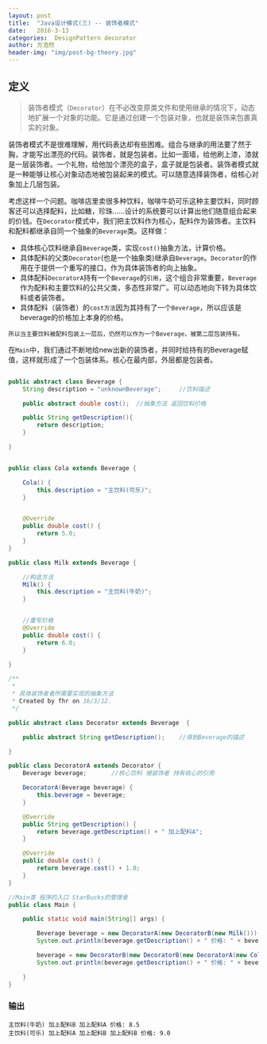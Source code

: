 ```yaml
---
layout: post
title:  "Java设计模式(三) -- 装饰者模式"
date:   2016-3-13
categories:  DesignPattern decorator
author: 方浩然
header-img: "img/post-bg-theory.jpg"
---
```



## 定义

>装饰者模式（`Decorator`）在不必改变原类文件和使用继承的情况下，动态地扩展一个对象的功能。它是通过创建一个包装对象，也就是装饰来包裹真实的对象。

装饰者模式不是很难理解，用代码表达却有些困难。组合与继承的用法要了然于胸，才能写出漂亮的代码。装饰者，就是包装者。比如一面墙，给他刷上漆，漆就是一层装饰者。一个礼物，给他加个漂亮的盒子，盒子就是包装者。装饰者模式就是一种能够让核心对象动态地被包装起来的模式。可以随意选择装饰者，给核心对象加上几层包装。

考虑这样一个问题。咖啡店里卖很多种饮料，咖啡牛奶可乐这种主要饮料，同时顾客还可以选择配料，比如糖，珍珠……设计的系统要可以计算出他们随意组合起来的价钱。在`Decorator`模式中，我们把主饮料作为核心，配料作为装饰者。主饮料和配料都继承自同一个抽象的`Beverage`类。这样做：

* 具体核心饮料继承自`Beverage`类，实现`cost()`抽象方法，计算价格。
* 具体配料的父类`Decorator`(也是一个抽象类)继承自`Beverage`。`Decorator`的作用在于提供一个重写的接口，作为具体装饰者的向上抽象。
* 具体配料`DecoratorA`持有一个`Beverage`的`引用`，这个组合非常重要，`Beverage`作为配料和主要饮料的公共父类，多态性非常广。可以动态地向下转为具体饮料或者装饰者。
* 具体配料（装饰者）的`cost方法`因为其持有了一个`Beverage`，所以应该是beverage的价格加上本身的价格。


`所以当主要饮料被配料包装上一层后，仍然可以作为一个Beverage，被第二层包装持有。`

在`Main`中，我们通过不断地给new出新的装饰者，并同时给持有的Beverage赋值，这样就形成了一个包装体系。核心在最内部，外层都是包装者。



```java

public abstract class Beverage {
    String description = "unknownBeverage";     //饮料描述

    public abstract double cost();  //抽象方法 返回饮料价格

    public String getDescription(){
        return description;
    }

}


```

```java

public class Cola extends Beverage {

    Cola() {
        this.description = "主饮料(可乐)";
    }


    @Override
    public double cost() {
        return 5.0;
    }
}

public class Milk extends Beverage {

    //构造方法
    Milk() {
        this.description = "主饮料(牛奶)";
    }


    //重写价格
    @Override
    public double cost() {
        return 6.0;
    }

}


```

```java
/**
 *
 * 具体装饰者者所需要实现的抽象方法
 * Created by fhr on 16/3/12.
 */

public abstract class Decorator extends Beverage  {

    public abstract String getDescription();    //得到Beverage的描述

}


```

```java
public class DecoratorA extends Decorator {
    Beverage beverage;       //核心饮料 被装饰者 持有核心的引用

    DecoratorA(Beverage beverage) {
        this.beverage = beverage;
    }

    @Override
    public String getDescription() {
        return beverage.getDescription() + " 加上配料A";
    }

    @Override
    public double cost() {
        return beverage.cost() + 1.0;
    }
}


```

```java
//Main类 程序的入口 StarBucks的管理者
public class Main {

    public static void main(String[] args) {

	    Beverage beverage = new DecoratorA(new DecoratorB(new Milk()));
        System.out.println(beverage.getDescription() + " 价格: " + beverage.cost());

        beverage = new DecoratorB(new DecoratorB(new DecoratorA(new Cola())));
        System.out.println(beverage.getDescription() + " 价格: " + beverage.cost());

    }
}

```

### 输出

```
主饮料(牛奶) 加上配料B 加上配料A 价格: 8.5
主饮料(可乐) 加上配料A 加上配料B 加上配料B 价格: 9.0

```
